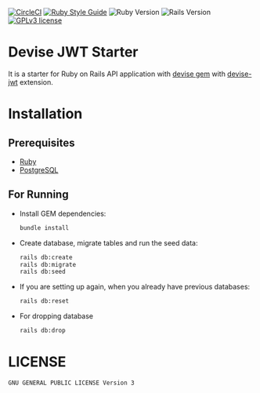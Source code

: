 [![CircleCI](https://circleci.com/gh/nejdetkadir/devise-jwt-starter/tree/master.svg?style=svg)](https://circleci.com/gh/nejdetkadir/devise-jwt-starter/tree/master)
[![Ruby Style Guide](https://img.shields.io/badge/code_style-rubocop-brightgreen.svg)](https://github.com/rubocop/rubocop)
![Ruby Version](https://img.shields.io/badge/ruby%20v-3.0.0-blue.svg)
![Rails Version](https://img.shields.io/badge/rails%20v-6.1.4-blue.svg)
[![GPLv3 license](https://img.shields.io/badge/license-GPLv3-blue.svg)](LICENSE)

# Devise JWT Starter
It is a starter for Ruby on Rails API application with [devise gem](https://github.com/heartcombo/devise) with [devise-jwt](https://github.com/waiting-for-dev/devise-jwt) extension.

# Installation
## Prerequisites
- [Ruby](https://rvm.io/)
- [PostgreSQL](https://www.postgresql.org/download/)
## For Running
- Install GEM dependencies:
  ```bash
  bundle install
  ```

- Create database, migrate tables and run the seed data:
  ```bash
  rails db:create
  rails db:migrate
  rails db:seed
  ```

- If you are setting up again, when you already have previous databases:
  ```bash
  rails db:reset
  ```
- For dropping database
  ```bash
  rails db:drop
  ``` 

# LICENSE
```
GNU GENERAL PUBLIC LICENSE Version 3
```
